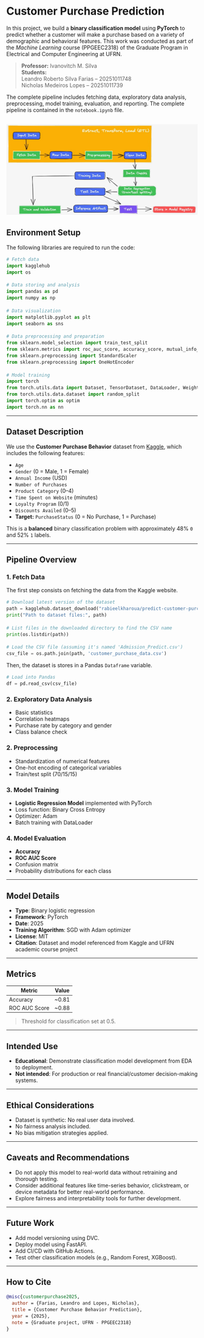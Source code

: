 # Customer Purchase Prediction

In this project, we build a **binary classification model** using **PyTorch** to predict whether a customer will make a purchase based on a variety of demographic and behavioral features. This work was conducted as part of the *Machine Learning* course (PPGEEC2318) of the Graduate Program in Electrical and Computer Engineering at UFRN.

> **Professor:** Ivanovitch M. Silva  
> **Students:**  
> Leandro Roberto Silva Farias – 20251011748  
> Nicholas Medeiros Lopes – 20251011739

The complete pipeline includes fetching data, exploratory data analysis, preprocessing, model training, evaluation, and reporting. The complete pipeline is contained in the `notebook.ipynb` file.

![Project's Pipeline](pipeline.png)
---

## Environment Setup

The following libraries are required to run the code:

```python
# Fetch data
import kagglehub
import os

# Data storing and analysis 
import pandas as pd
import numpy as np

# Data visualization
import matplotlib.pyplot as plt
import seaborn as sns

# Data preprocessing and preparation
from sklearn.model_selection import train_test_split
from sklearn.metrics import roc_auc_score, accuracy_score, mutual_info_score, confusion_matrix
from sklearn.preprocessing import StandardScaler
from sklearn.preprocessing import OneHotEncoder

# Model training
import torch
from torch.utils.data import Dataset, TensorDataset, DataLoader, WeightedRandomSampler, SubsetRandomSampler
from torch.utils.data.dataset import random_split
import torch.optim as optim
import torch.nn as nn
```

---

## Dataset Description

We use the **Customer Purchase Behavior** dataset from [Kaggle](https://www.kaggle.com/datasets/rabieelkharoua/predict-customer-purchase-behavior-dataset), which includes the following features:

- `Age`
- `Gender` (0 = Male, 1 = Female)
- `Annual Income` (USD)
- `Number of Purchases`
- `Product Category` (0–4)
- `Time Spent on Website` (minutes)
- `Loyalty Program` (0/1)
- `Discounts Availed` (0–5)
- **Target:** `PurchaseStatus` (0 = No Purchase, 1 = Purchase)

This is a **balanced** binary classification problem with approximately 48% `0` and 52% `1` labels.

---

## Pipeline Overview

### 1. Fetch Data
The first step consists on fetching the data from the Kaggle website.

```python
# Download latest version of the dataset
path = kagglehub.dataset_download("rabieelkharoua/predict-customer-purchase-behavior-dataset")
print("Path to dataset files:", path)

# List files in the downloaded directory to find the CSV name
print(os.listdir(path))

# Load the CSV file (assuming it's named 'Admission_Predict.csv')
csv_file = os.path.join(path, 'customer_purchase_data.csv')
```

Then, the dataset is stores in a Pandas `Dataframe` variable.

```python
# Load into Pandas
df = pd.read_csv(csv_file)
````

### 2. Exploratory Data Analysis

- Basic statistics
- Correlation heatmaps
- Purchase rate by category and gender
- Class balance check

### 2. Preprocessing

- Standardization of numerical features
- One-hot encoding of categorical variables
- Train/test split (70/15/15)

### 3. Model Training

- **Logistic Regression Model** implemented with PyTorch
- Loss function: Binary Cross Entropy
- Optimizer: Adam
- Batch training with DataLoader

### 4. Model Evaluation

- **Accuracy**
- **ROC AUC Score**
- Confusion matrix
- Probability distributions for each class

---

## Model Details

- **Type**: Binary logistic regression
- **Framework**: PyTorch
- **Date**: 2025
- **Training Algorithm**: SGD with Adam optimizer
- **License**: MIT
- **Citation**: Dataset and model referenced from Kaggle and UFRN academic course project

---

## Metrics

| Metric         | Value     |
|----------------|-----------|
| Accuracy       | ~0.81     |
| ROC AUC Score  | ~0.88     |

> Threshold for classification set at 0.5.

---

## Intended Use

- **Educational**: Demonstrate classification model development from EDA to deployment.
- **Not intended**: For production or real financial/customer decision-making systems.

---

## Ethical Considerations

- Dataset is synthetic: No real user data involved.
- No fairness analysis included.
- No bias mitigation strategies applied.

---

## Caveats and Recommendations

- Do not apply this model to real-world data without retraining and thorough testing.
- Consider additional features like time-series behavior, clickstream, or device metadata for better real-world performance.
- Explore fairness and interpretability tools for further development.

---

## Future Work

- Add model versioning using DVC.
- Deploy model using FastAPI.
- Add CI/CD with GitHub Actions.
- Test other classification models (e.g., Random Forest, XGBoost).

---

## How to Cite

```bibtex
@misc{customerpurchase2025,
  author = {Farias, Leandro and Lopes, Nicholas},
  title = {Customer Purchase Behavior Prediction},
  year = {2025},
  note = {Graduate project, UFRN - PPGEEC2318}
}
```
